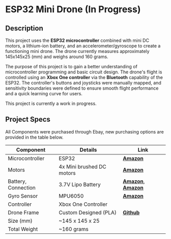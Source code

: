 # ESP32 Mini Drone (In Progress)

## Description

This project uses the **ESP32 microcontroller** combined with mini DC motors, a lithium-ion battery, and an accelerometer/gyroscope to create a functioning mini drone. The drone currently measures approximately 145x145x25 (mm) and weighs around 160 grams.

The purpose of this project is to gain a better understanding of microcontroller programming and basic circuit design. The drone's flight is controlled using an **Xbox One controller** via the **Bluetooth** capability of the ESP32. The controller's buttons and joysticks were manually mapped, and sensitivity boundaries were defined to ensure smooth flight performance and a quick learning curve for users.

This project is currently a work in progress.

## Project Specs

All Components were purchased through Ebay, new purchasing options are provided in the table below.

| **Component**      | **Details**              | **Link**            |
|--------------------|--------------------------|---------------------|
|Microcontroller     |ESP32                     |**[Amazon](https://www.amazon.com/ELEGOO-ESP-WROOM-32-Development-Bluetooth-Microcontroller/dp/B0D8T53CQ5/ref=sr_1_4?crid=8B36UIBF7NLE&dib=eyJ2IjoiMSJ9.KNIYFtXS4T1N7lNbcldU5TZMLABy3y0V00ME9yq1mYbMYUub-A1GOALt3HxF_ltfwmsF1huTZqdb_GPfN7YgqCBPR3qAhnuZ-6-tNewAZz_8qfFPe7SS9BxBxxkp_ahu2NLEae_adQ5cPJYStbdjmb4Z5PM2A6lnW6H8jXO6gGaeQcQmiDxX-0OXmmGN0q52rJg3K47he09FK4HaRxcloTOfc_oBpVzyvMXfnjzOwTI.Po5r8JbJOlA2pHh6oCFJ_P2w-v2LDkgoftKTvw5pl4c&dib_tag=se&keywords=esp32&qid=1750100966&sprefix=esp3%2Caps%2C170&sr=8-4)**                     |
|Motors              |4x Mini brushed DC motors |**[Amazon](https://www.amazon.com/dp/B0BV6P4XYX?ref=ppx_yo2ov_dt_b_fed_asin_title)**                     |
|Battery, Connection |3.7V Lipo Battery         |**[Amazon](https://www.amazon.com/dp/B0CQ71ZS1X?ref=ppx_yo2ov_dt_b_fed_asin_title)**, **[Amazon](https://www.amazon.com/dp/B07YQY9V6F?ref=ppx_yo2ov_dt_b_fed_asin_title)**                    |
|Gyro Sensor         |MPU6050                   |**[Amazon](https://www.amazon.com/HiLetgo-MPU-6050-Accelerometer-Gyroscope-Converter/dp/B00LP25V1A/ref=sr_1_3_pp?crid=3BWJXTMO4D63M&dib=eyJ2IjoiMSJ9.DoMAWgZdKOENeBPp0nuxo0QBnKmT21IRHnxbDDhsugpB3OTUi0tDjaebrAG3zQ-HcPNCVZ2tusNi-U3q3n5cMC4fS4_jUMTjbEHqIKHmCJIB4WJkasbu_7b5TkEH_BpV6JNNmsvm98Ll8-juFouFhyXhvLvlA2RNhPxXEw4XpgLOsxQ2hVRD1NnhMCVhCBOME0ffdBJAneXnQilMZFZov4tKK2HaHNXc4K8tkJ6tSEY.W9XD9N7fpx99r0VnOl6zoDTG49dPYv2-kJk1sRi7BRo&dib_tag=se&keywords=MPU6050&qid=1750101091&sprefix=mpu6050%2Caps%2C150&sr=8-3&th=1)**                     |
|Controller          |Xbox One Controller       |                     |
|Drone Frame         |Custom Designed (PLA)     |**[Github]()**                     |
|Size (mm)           |~145 x 145 x 25           |                    |
|Total Weight        |~160 grams                |                    |
